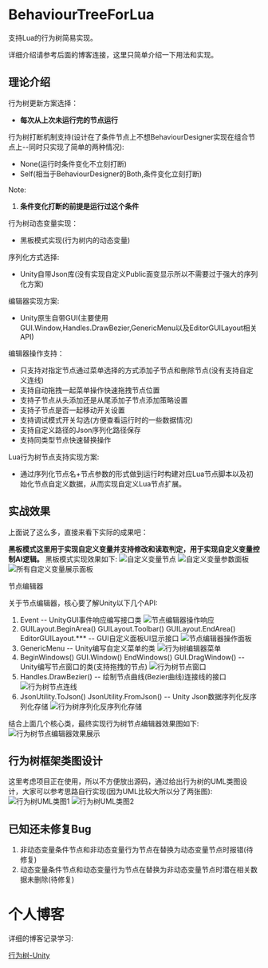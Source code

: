 # BehaviourTreeForLua
支持Lua的行为树简易实现。

详细介绍请参考后面的博客连接，这里只简单介绍一下用法和实现。

## 理论介绍

行为树更新方案选择：

- **每次从上次未运行完的节点运行**

行为树打断机制支持(设计在了条件节点上不想BehaviourDesigner实现在组合节点上--同时只实现了简单的两种情况):

- None(运行时条件变化不立刻打断)
- Self(相当于BehaviourDesigner的Both,条件变化立刻打断)

Note:

1. **条件变化打断的前提是运行过这个条件**

行为树动态变量实现：

- 黑板模式实现(行为树内的动态变量)

序列化方式选择:

- Unity自带Json库(没有实现自定义Public面变显示所以不需要过于强大的序列化方案)

编辑器实现方案:

- Unity原生自带GUI(主要使用GUI.Window,Handles.DrawBezier,GenericMenu以及EditorGUILayout相关API)

编辑器操作支持：

- 只支持对指定节点通过菜单选择的方式添加子节点和刪除节点(没有支持自定义连线)
- 支持自动拖拽一起菜单操作快速拖拽节点位置
- 支持子节点从头添加还是从尾添加子节点添加策略设置
- 支持子节点是否一起移动开关设置
- 支持调试模式开关勾选(方便查看运行时的一些数据情况)
- 支持自定义路径的Json序列化路径保存
- 支持同类型节点快速替换操作

Lua行为树节点支持实现方案:

- 通过序列化节点名+节点参数的形式做到运行时构建对应Lua节点脚本以及初始化节点自定义数据，从而实现自定义Lua节点扩展。

## 实战效果

上面说了这么多，直接来看下实际的成果吧：

**黑板模式这里用于实现自定义变量并支持修改和读取判定，用于实现自定义变量控制AI逻辑。**
黑板模式实现效果如下:
![自定义变量节点](/img/AI/BehaviourTree/CustomVariableNodes.png)
![自定义变量参数面板](/img/AI/BehaviourTree/CustomVariableInspector.png)
![所有自定义变量展示面板](/img/AI/BehaviourTree/AllCustomVariableInspector.png)

节点编辑器

关于节点编辑器，核心要了解Unity以下几个API:
1. Event -- UnityGUI事件响应编写接口类
    ![节点编辑器操作响应](/img/AI/BehaviourTree/GenericMenu.png)
2. GUILayout.BeginArea() GUILayout.Toolbar() GUILayout.EndArea() EditorGUILayout.*** -- GUI自定义面板UI显示接口
    ![节点编辑器操作面板](/img/AI/BehaviourTree/BTOperationPanel.png)
3. GenericMenu -- Unity编写自定义菜单的类
    ![行为树编辑器菜单](/img/AI/BehaviourTree/GenericMenu.png)
4. BeginWindows() GUI.Window() EndWindows() GUI.DragWindow() -- Unity编写节点窗口的类(支持拖拽的节点)
    ![行为树节点窗口](/img/AI/BehaviourTree/BTEditorNode.png)
5. Handles.DrawBezier() -- 绘制节点曲线(Bezier曲线)连接线的接口
    ![行为树节点连线](/img/AI/BehaviourTree/BTNodeConnectLine.png)
6. JsonUtility.ToJson() JsonUtility.FromJson<T>() -- Unity Json数据序列化反序列化存储
    ![行为树序列化反序列化存储](/img/AI/BehaviourTree/BTJsonData.png)

结合上面几个核心类，最终实现行为树节点编辑器效果图如下:
![行为树节点编辑器效果展示](/img/AI/BehaviourTree/BTNodeEditor.png)

## 行为树框架类图设计

这里考虑项目正在使用，所以不方便放出源码，通过给出行为树的UML类图设计，大家可以参考思路自行实现(因为UML比较大所以分了两张图):
![行为树UML类图1](/img/AI/BehaviourTree/BehaviourTreeUML1.png)
![行为树UML类图2](/img/AI/BehaviourTree/BehaviourTreeUML2.png)

## 已知还未修复Bug

1. 非动态变量条件节点和非动态变量行为节点在替换为动态变量节点时报错(待修复)
2. 动态变量条件节点和动态变量行为节点在替换为非动态变量节点时潜在相关数据未删除(待修复)

# 个人博客

详细的博客记录学习:

[行为树-Unity](http://tonytang1990.github.io/2020/09/12/行为树-Unity/)